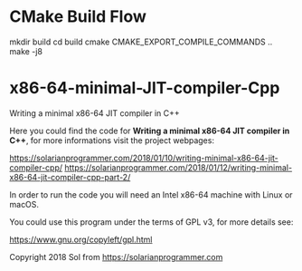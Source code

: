 # CMake Build Flow
mkdir build
cd build
cmake CMAKE_EXPORT_COMPILE_COMMANDS ..
make -j8

# x86-64-minimal-JIT-compiler-Cpp
Writing a minimal x86-64 JIT compiler in C++

Here you could find the code for **Writing a minimal x86-64 JIT compiler in C++**, for more informations visit the project webpages:

https://solarianprogrammer.com/2018/01/10/writing-minimal-x86-64-jit-compiler-cpp/
https://solarianprogrammer.com/2018/01/12/writing-minimal-x86-64-jit-compiler-cpp-part-2/

In order to run the code you will need an Intel x86-64 machine with Linux or macOS.

You could use this program under the terms of GPL v3, for more details see:

https://www.gnu.org/copyleft/gpl.html

Copyright 2018 Sol from https://solarianprogrammer.com
